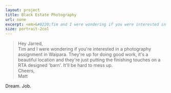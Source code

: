```yaml
---
layout: project
title: Black Estate Photography
url: none
excerpt: <em>&#8220;Tim and I were wondering if you were interested in a photography assignment in Waipara ... It'll be hard to mess up.&#8221;</em> <br /><br />Challenge. Accepted.
size: portrait-2col
---
```


> Hey Jarred,  
> Tim and I were wondering if you're interested in a photography assignment in Waipara. They're up for doing good work, it's a beautiful location and they're just putting the finishing touches on a RTA designed 'barn'. It'll be hard to mess up.  
> Cheers,  
> Matt

Dream. Job.

<script type="application/json" class="data">
{
	"noun": "Photographer",
	"images": [{
		"src": "/assets/img/black-estate/landscape-3col.jpg",
		"size": "landscape-3col"
	},{
		"src": "/assets/img/black-estate/landscape-4col.jpg",
		"size": "landscape-4col"
	},{
		"src": "/assets/img/black-estate/portrait-2col.jpg",
		"size": "portrait-2col"
	},{
		"src": "/assets/img/black-estate/portrait-3col.jpg",
		"size": "portrait-3col"
	},{
		"src": "/assets/img/black-estate/square-1col.jpg",
		"size": "square-1col"
	},{
		"src": "/assets/img/black-estate/square-2col.jpg",
		"size": "square-2col"
	},{
		"src": "/assets/img/black-estate/square-3col.jpg",
		"size": "square-3col"
	}]
}
</script>